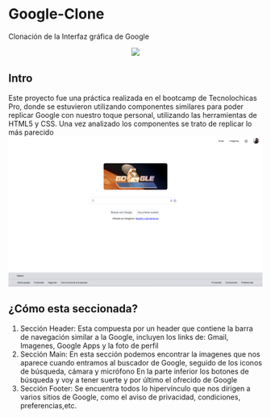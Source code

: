 # Google-Clone
Clonación de la Interfaz gráfica de Google 
<p align="center">
  <a href="https://skillicons.dev">
    <img src="https://skillicons.dev/icons?i=html,css" />
  </a>
</p>

## Intro
Este proyecto fue una práctica realizada en el bootcamp de Tecnolochicas Pro, donde se estuvieron utilizando componentes similares para poder replicar Google con nuestro toque personal, utilizando las herramientas de HTML5 y CSS. Una vez analizado los componentes se trato de replicar lo más parecido 
![Primera parte de la página web](imagenes/google-clon.PNG)

## ¿Cómo esta seccionada?

1. Sección Header:
   Esta compuesta por un header que contiene la barra de navegación similar a la Google, incluyen los links de: Gmail, Imagenes, Google Apps y la foto de perfil
2. Sección Main:
   En esta sección podemos encontrar la imagenes que nos aparece cuando entramos al buscador de Google, seguido de los iconos de búsqueda, cámara y micrófono
   En la parte inferior los botones de búsqueda y voy a tener suerte y por último el ofrecido de Google
4. Sección Footer:
   Se encuentra todos lo hipervínculo que nos dirigen a varios sitios de Google, como el aviso de privacidad, condiciones, preferencias,etc.
